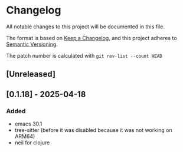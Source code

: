 # Changelog

All notable changes to this project will be documented in this file.

The format is based on [Keep a Changelog](https://keepachangelog.com/en/1.1.0/),
and this project adheres to [Semantic Versioning](https://semver.org/spec/v2.0.0.html).

The patch number is calculated with `git rev-list --count HEAD`

## [Unreleased]

## [0.1.18] - 2025-04-18

### Added

- emacs 30.1
- tree-sitter (before it was disabled because it was not working on ARM64)
- neil for clojure
